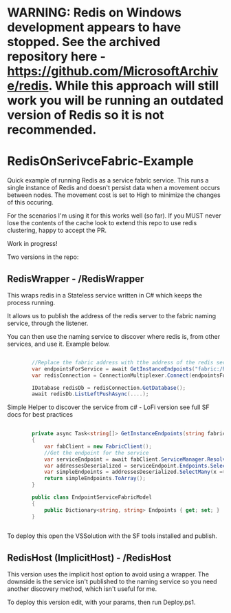 # WARNING: Redis on Windows development appears to have stopped. See the archived repository here - https://github.com/MicrosoftArchive/redis. While this approach will still work you will be running an outdated version of Redis so it is **not** recommended.

# RedisOnSerivceFabric-Example
Quick example of running Redis as a service fabric service. This runs a single instance of Redis and doesn't persist data when a movement occurs between nodes. The movement cost is set to High to minimize the changes of this occuring. 

For the scenarios I'm using it for this works well (so far). If you MUST never lose the contents of the cache look to extend this repo to use redis clustering, happy to accept the PR. 

Work in progress!

Two versions in the repo:

RedisWrapper - /RedisWrapper
------
This wraps redis in a Stateless service written in C# which keeps the process running. 

It allows us to publish the address of the redis server to the fabric naming service, through the listener. 

You can then use the naming service to discover where redis is, from other services, and use it. Example below.          



```csharp

        //Replace the fabric address with tthe address of the redis service in your cluster. 
        var endpointsForService = await GetInstanceEndpoints("fabric:/RedisWrapper/RedisHost");
        var redisConnection = ConnectionMultiplexer.Connect(endpointsForService.Single());

        IDatabase redisDb = redisConnection.GetDatabase();
        await redisDb.ListLeftPushAsync(....);
```
        
Simple Helper to discover the service from c# - LoFi version see full SF docs for best practices 

```csharp    
  
        private async Task<string[]> GetInstanceEndpoints(string fabricAddress)
        {
            var fabClient = new FabricClient();
            //Get the endpoint for the service
            var serviceEndpoint = await fabClient.ServiceManager.ResolveServicePartitionAsync(new Uri(fabricAddress));
            var addressesDeserialized = serviceEndpoint.Endpoints.Select(x => JsonConvert.DeserializeObject<EndpointServiceFabricModel>(x.Address));
            var simpleEndpoints = addressesDeserialized.SelectMany(x => x.Endpoints.Values);
            return simpleEndpoints.ToArray();
        }

        public class EndpointServiceFabricModel
        {
            public Dictionary<string, string> Endpoints { get; set; }
        }
        
```

To deploy this open the VSSolution with the SF tools installed and publish. 

RedisHost (ImplicitHost) - /RedisHost
----------------

This version uses the implicit host option to avoid using a wrapper. 
The downside is the service isn't published to the naming service so you need another discovery method, which isn't useful for me. 

To deploy this version edit, with your params, then run Deploy.ps1. 
